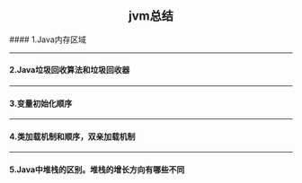 <h2 align="center"> jvm总结</h2>
#### 1.Java内存区域

---

#### 2.Java垃圾回收算法和垃圾回收器

---

#### 3.变量初始化顺序

---

#### 4.类加载机制和顺序，双亲加载机制

---

#### 5.Java中堆栈的区别。堆栈的增长方向有哪些不同

